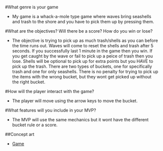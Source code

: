 #What genre is your game
 - My game is a whack-a-mole type game where waves bring seashells and trash to the shore and you have to pick them up by pressing them.

#What are the objectives? Will there be a score? How do you win or lose?
 - The objective is trying to pick up as much trash/shells as you can before the time runs out. Waves will come to reset the shells and trash after 5 seconds. If you successfully last 1 minute in the game then you win. If you get caught by the wave or fail to pick up a peice of trash then you lose. Shells will be optional to pick up for extra points but you HAVE to pick up the trash. There are two types of buckets, one for specifically trash and one for only seashells. There is no penalty for trying to pick up the items with the wrong bucket, but they wont get picked up without the right bucket.

#How will the player interact with the game?
 - The player will move using the arrow keys to move the bucket.

#What features will you include in your MVP?
 - The MVP will use the same mechanics but it wont have the different bucket rule or a score. 

##Concept art
- [Game](../../jsstuff/game.html) 

